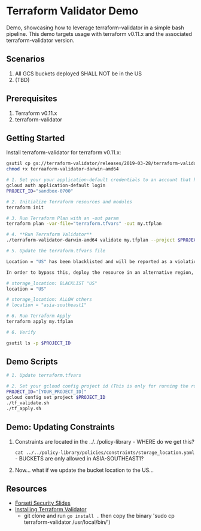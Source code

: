 # Terraform Validator Demo

Demo, showcasing how to leverage terraform-validator in a simple bash pipeline.  This demo targets usage with terraform v0.11.x and the associated terraform-validator version.

## Scenarios

1. All GCS buckets deployed SHALL NOT be in the US
2. (TBD)

## Prerequisites

1. Terraform v0.11.x
2. terraform-validator

## Getting Started

Install terraform-validator for terraform v0.11.x:

```bash
gsutil cp gs://terraform-validator/releases/2019-03-28/terraform-validator-darwin-amd64 .
chmod +x terraaform-validator-darwin-amd64
```

```bash
# 1. Set your your application-default credentials to an account that has access to provision via terraform
gcloud auth application-default login
PROJECT_ID="sandbox-0700"

# 2. Initialize Terraform resources and modules
terraform init

# 3. Run Terraform Plan with an -out param
terraform plan -var-file="terraform.tfvars" -out my.tfplan

# 4. **Run Terraform Validator**
./terraform-validator-darwin-amd64 validate my.tfplan --project $PROJECT_ID --policy-path=../policy-library

# 5. Update the terraform.tfvars file

Location = "US" has been blacklisted and will be reported as a violation.

In order to bypass this, deploy the resource in an alternative region, for example, "asia-southeast1".  You can comment out line, location="US", and uncomment the line location="asia-southeast1"

# storage_location: BLACKLIST "US"
location = "US"

# storage_location: ALLOW others
# location = "asia-southeast1"

# 6. Run Terraform Apply
terraform apply my.tfplan

# 6. Verify

gsutil ls -p $PROJECT_ID
```

## Demo Scripts

```bash
# 1. Update terraform.tfvars

# 2. Set your gcloud config project id (This is only for running the run_to_* scripts)
PROJECT_ID="[YOUR_PROJECT_ID]"
gcloud config set project $PROJECT_ID
./tf_validate.sh
./tf_apply.sh
```

## Demo: Updating Constraints

1. Constraints are located in the ../../policy-library - WHERE do we get this?

   `cat ../../policy-library/policies/constraints/storage_location.yaml` - BUCKETS are only allowed in ASIA-SOUTHEAST1?

2. Now... what if we update the bucket location to the US...

## Resources

- [Forseti Security Slides](https://docs.google.com/presentation/d/18HUHWppc4GFbK5fhe7kQfeOg_bk0XUzqTFG6v55XfVk/edit#slide=id.p)
- [Installing Terraform Validator](https://github.com/GoogleCloudPlatform/terraform-validator)
  - git clone and run `go install .` then copy the binary 'sudo cp terraform-validator /usr/local/bin/')
